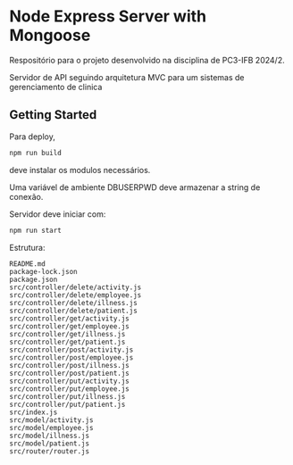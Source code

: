 # Node Express Server with Mongoose

Respositório para o projeto desenvolvido na disciplina de PC3-IFB 2024/2.

Servidor de API seguindo arquitetura MVC para um sistemas de gerenciamento de clinica

## Getting Started

Para deploy,
```sh
npm run build
```
deve instalar os modulos necessários.

Uma variável de ambiente DBUSERPWD deve armazenar a string de conexão.

Servidor deve iniciar com:
```sh
npm run start
```

Estrutura:
```
README.md
package-lock.json
package.json
src/controller/delete/activity.js
src/controller/delete/employee.js
src/controller/delete/illness.js
src/controller/delete/patient.js
src/controller/get/activity.js
src/controller/get/employee.js
src/controller/get/illness.js
src/controller/get/patient.js
src/controller/post/activity.js
src/controller/post/employee.js
src/controller/post/illness.js
src/controller/post/patient.js
src/controller/put/activity.js
src/controller/put/employee.js
src/controller/put/illness.js
src/controller/put/patient.js
src/index.js
src/model/activity.js
src/model/employee.js
src/model/illness.js
src/model/patient.js
src/router/router.js
```
